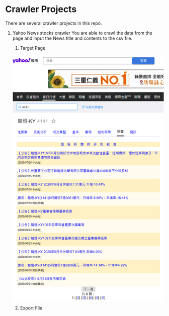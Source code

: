 # Crawler Projects
There are several crawler projects in this repo.
1. Yahoo News stocks crawler
You are able to crawl the data from the page and input the News title and contents to the csv file.
    1. Target Page
    
    ![yahoo_news](/images/yahoo_news.png)
    
    2. Export File
    
